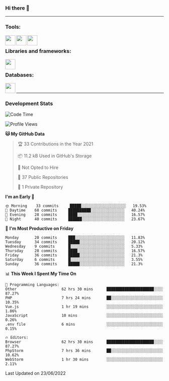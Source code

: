 ### Hi there 👋

<!--
**huyviet0110/huyviet0110** is a ✨ _special_ ✨ repository because its `README.md` (this file) appears on your GitHub profile.

Here are some ideas to get you started:

- 🔭 I’m currently working on ...
- 🌱 I’m currently learning ...
- 👯 I’m looking to collaborate on ...
- 🤔 I’m looking for help with ...
- 💬 Ask me about ...
- 📫 How to reach me: ...
- 😄 Pronouns: ...
- ⚡ Fun fact: ...
-->
---

### Tools:
<img align='left' height="32" width="32" src="https://cdn.jsdelivr.net/npm/simple-icons@4.8.0/icons/eclipseide.svg" />
<img align='left' height="32" width="32" src="https://cdn.jsdelivr.net/npm/simple-icons@4.8.0/icons/sublimetext.svg" />
<img align='left' height="32" width="32" src="https://cdn.jsdelivr.net/npm/simple-icons@4.8.0/icons/xampp.svg" />
<br>

### Libraries and frameworks:
<img align='left' height="32" width="32" src="https://cdn.jsdelivr.net/npm/simple-icons@4.8.0/icons/spring.svg" />
<br>

### Databases:
<img align='left' height="32" width="32" src="https://cdn.jsdelivr.net/npm/simple-icons@4.8.0/icons/mysql.svg" />
<br>

---
### Development Stats
<!--START_SECTION:waka-->
![Code Time](http://img.shields.io/badge/Code%20Time-2%2C211%20hrs%2028%20mins-blue)

![Profile Views](http://img.shields.io/badge/Profile%20Views-23-blue)

**🐱 My GitHub Data** 

> 🏆 33 Contributions in the Year 2021
 > 
> 📦 11.2 kB Used in GitHub's Storage 
 > 
> 🚫 Not Opted to Hire
 > 
> 📜 37 Public Repositories 
 > 
> 🔑 1 Private Repository 
 > 
**I'm an Early 🐤** 

```text
🌞 Morning    33 commits     █████░░░░░░░░░░░░░░░░░░░░   19.53% 
🌆 Daytime    68 commits     ██████████░░░░░░░░░░░░░░░   40.24% 
🌃 Evening    28 commits     ████░░░░░░░░░░░░░░░░░░░░░   16.57% 
🌙 Night      40 commits     ██████░░░░░░░░░░░░░░░░░░░   23.67%

```
📅 **I'm Most Productive on Friday** 

```text
Monday       20 commits     ███░░░░░░░░░░░░░░░░░░░░░░   11.83% 
Tuesday      34 commits     █████░░░░░░░░░░░░░░░░░░░░   20.12% 
Wednesday    9 commits      █░░░░░░░░░░░░░░░░░░░░░░░░   5.33% 
Thursday     28 commits     ████░░░░░░░░░░░░░░░░░░░░░   16.57% 
Friday       36 commits     █████░░░░░░░░░░░░░░░░░░░░   21.3% 
Saturday     6 commits      █░░░░░░░░░░░░░░░░░░░░░░░░   3.55% 
Sunday       36 commits     █████░░░░░░░░░░░░░░░░░░░░   21.3%

```


📊 **This Week I Spent My Time On** 

```text
💬 Programming Languages: 
Other                    62 hrs 30 mins      █████████████████████░░░░   87.27% 
PHP                      7 hrs 24 mins       ██░░░░░░░░░░░░░░░░░░░░░░░   10.35% 
Vue.js                   1 hr 19 mins        ░░░░░░░░░░░░░░░░░░░░░░░░░   1.86% 
JavaScript               10 mins             ░░░░░░░░░░░░░░░░░░░░░░░░░   0.26% 
.env file                6 mins              ░░░░░░░░░░░░░░░░░░░░░░░░░   0.15%

🔥 Editors: 
Browser                  62 hrs 30 mins      █████████████████████░░░░   87.27% 
PhpStorm                 7 hrs 36 mins       ██░░░░░░░░░░░░░░░░░░░░░░░   10.62% 
WebStorm                 1 hr 30 mins        ░░░░░░░░░░░░░░░░░░░░░░░░░   2.11%

```

 Last Updated on 23/06/2022
<!--END_SECTION:waka-->
